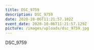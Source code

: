```yaml
---
title: DSC_9759
description: DSC_9759
date: 2020-10-06T11:21:57.102Z
event_date: 2020-10-06T11:21:57.129Z
picture: /images/uploads/dsc_9759.jpg
---
```

DSC_9759